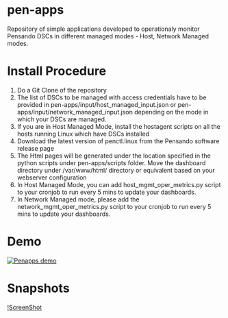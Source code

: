 # pen-apps
Repository of simple applications developed to operationaly monitor Pensando DSCs in different managed modes - Host, Network Managed modes.

# Install Procedure
1. Do a Git Clone of the repository
2. The list of DSCs to be managed with access credentials have to be provided in pen-apps/input/host_managed_input.json or pen-apps/input/network_managed_input.json depending on the mode in which your DSCs are managed.
3. If you are in Host Managed Mode, install the hostagent scripts on all the hosts running Linux which have DSCs installed
4. Download the latest version of penctl.linux from the Pensando software release page
5. The Html pages will be generated under the location specified in the python scripts under pen-apps/scripts folder. Move the dashboard directory under /var/www/html/ directory or equivalent based on your webserver configuration
6. In Host Managed Mode, you can add host_mgmt_oper_metrics.py script to your cronjob to run every 5 mins to update your dashboards.  
7. In Network Managed mode, please add the network_mgmt_oper_metrics.py script to your cronjob to run every 5 mins to update your dashboards.

# Demo

[![Penapps demo](demo/pensando-apps.gif)](demo/penapps-recording.mov)

# Snapshots
[!ScreenShot](demo/Link_capacity_plannning.png?raw=true "Link Capacity Planning")
